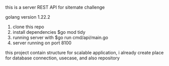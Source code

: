 this is a server REST API for sitemate challenge

golang version 1.22.2


1. clone this repo
2. install dependencies $go mod tidy 
3. running server with $go run cmd/api/main.go
4. server running on port 8100


this project contain structure for scalable application, i already create place for database connection, usecase, and also repository